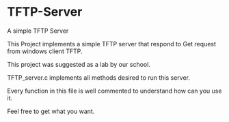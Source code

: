 # TFTP-Server
A simple TFTP Server 

This Project implements a simple TFTP server that respond to Get request from windows client TFTP.

This project was suggested as a lab by our school.

TFTP_server.c implements all methods desired to run this server.

Every function in this file is well commented to understand how can you use it.

Feel free to get what you want.
